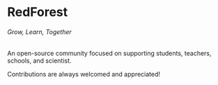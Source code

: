 # RedForest

###### Grow, Learn, Together

An open-source community focused on supporting students, teachers, schools, and scientist.

Contributions are always welcomed and appreciated!
